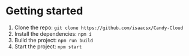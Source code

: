 # Getting started

1. Clone the repo: `git clone https://github.com/isaacsx/Candy-Cloud`
2. Install the dependencies: `npm i`
3. Build the project: `npm run build`
4. Start the project: `npm start`
